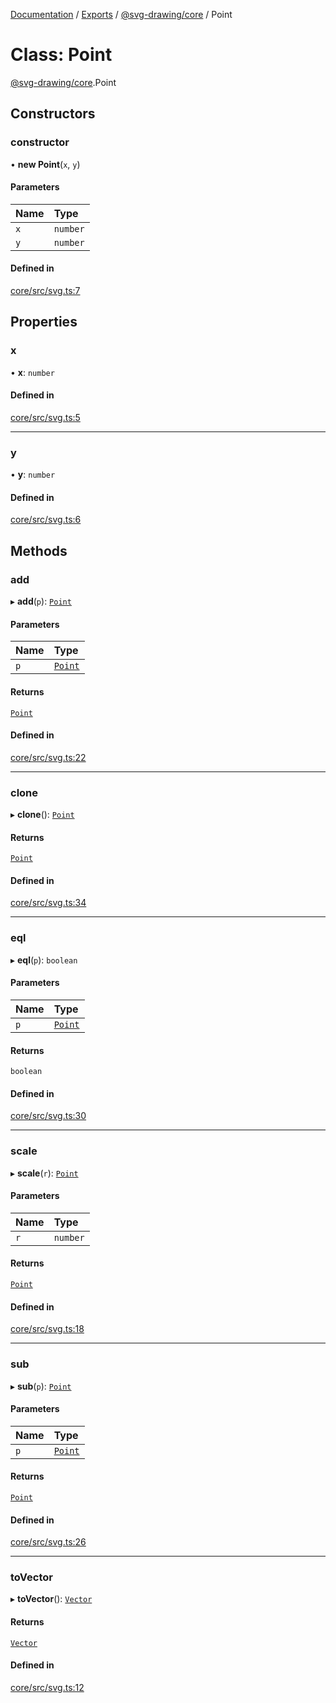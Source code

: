 [Documentation](../README.md) / [Exports](../modules.md) / [@svg-drawing/core](../modules/svg_drawing_core.md) / Point

# Class: Point

[@svg-drawing/core](../modules/svg_drawing_core.md).Point

## Constructors

### constructor

• **new Point**(`x`, `y`)

#### Parameters

| Name | Type |
| :------ | :------ |
| `x` | `number` |
| `y` | `number` |

#### Defined in

[core/src/svg.ts:7](https://github.com/kmkzt/svg-drawing/blob/ed5bdad/packages/core/src/svg.ts#L7)

## Properties

### x

• **x**: `number`

#### Defined in

[core/src/svg.ts:5](https://github.com/kmkzt/svg-drawing/blob/ed5bdad/packages/core/src/svg.ts#L5)

___

### y

• **y**: `number`

#### Defined in

[core/src/svg.ts:6](https://github.com/kmkzt/svg-drawing/blob/ed5bdad/packages/core/src/svg.ts#L6)

## Methods

### add

▸ **add**(`p`): [`Point`](svg_drawing_core.Point.md)

#### Parameters

| Name | Type |
| :------ | :------ |
| `p` | [`Point`](svg_drawing_core.Point.md) |

#### Returns

[`Point`](svg_drawing_core.Point.md)

#### Defined in

[core/src/svg.ts:22](https://github.com/kmkzt/svg-drawing/blob/ed5bdad/packages/core/src/svg.ts#L22)

___

### clone

▸ **clone**(): [`Point`](svg_drawing_core.Point.md)

#### Returns

[`Point`](svg_drawing_core.Point.md)

#### Defined in

[core/src/svg.ts:34](https://github.com/kmkzt/svg-drawing/blob/ed5bdad/packages/core/src/svg.ts#L34)

___

### eql

▸ **eql**(`p`): `boolean`

#### Parameters

| Name | Type |
| :------ | :------ |
| `p` | [`Point`](svg_drawing_core.Point.md) |

#### Returns

`boolean`

#### Defined in

[core/src/svg.ts:30](https://github.com/kmkzt/svg-drawing/blob/ed5bdad/packages/core/src/svg.ts#L30)

___

### scale

▸ **scale**(`r`): [`Point`](svg_drawing_core.Point.md)

#### Parameters

| Name | Type |
| :------ | :------ |
| `r` | `number` |

#### Returns

[`Point`](svg_drawing_core.Point.md)

#### Defined in

[core/src/svg.ts:18](https://github.com/kmkzt/svg-drawing/blob/ed5bdad/packages/core/src/svg.ts#L18)

___

### sub

▸ **sub**(`p`): [`Point`](svg_drawing_core.Point.md)

#### Parameters

| Name | Type |
| :------ | :------ |
| `p` | [`Point`](svg_drawing_core.Point.md) |

#### Returns

[`Point`](svg_drawing_core.Point.md)

#### Defined in

[core/src/svg.ts:26](https://github.com/kmkzt/svg-drawing/blob/ed5bdad/packages/core/src/svg.ts#L26)

___

### toVector

▸ **toVector**(): [`Vector`](svg_drawing_core.Vector.md)

#### Returns

[`Vector`](svg_drawing_core.Vector.md)

#### Defined in

[core/src/svg.ts:12](https://github.com/kmkzt/svg-drawing/blob/ed5bdad/packages/core/src/svg.ts#L12)
